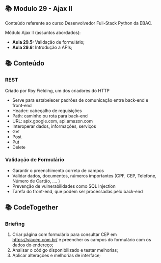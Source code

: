 ## 📚 Modulo 29 - Ajax II
Conteúdo referente ao curso Desenvolvedor Full-Stack Python da EBAC.

Módulo Ajax II (assuntos abordados):
- **Aula 29.5:** Validação de formulário;
- **Aula 29.6:** Introdução a APIs;

## 📚 Conteúdo

### REST
Criado por Roy Fielding, um dos criadores do HTTP

- Serve para estabelecer padrões de comunicação entre back-end e front-end
- Header: cabeçalho de requisições
- Path: caminho ou rota para back-end
- URL: apix.google.com, api.amazon.com
- Interoperar dados, informações, serviços
- Get
- Post
- Put
- Delete

### Validação de Formulário

- Garantir o preenchimento correto de campos
- Validar dados, documentos, números importantes (CPF, CEP, Telefone, Número de Cartão, .... )
- Prevenção de vulnerabilidades como SQL Injection
- Tarefa do front-end, que podem ser processadas pelo back-end

## 📚 CodeTogether

### Briefing
1. Criar página com formulário para consultar CEP em
https://viacep.com.br/ e preencher os campos do formulário com os
dados do endereço;
2. Analisar o código disponibilizado e testar melhorias;
3. Aplicar alterações e melhorias de interface;